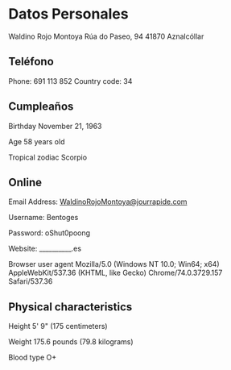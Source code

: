# Datos Personales
Waldino Rojo Montoya
Rúa do Paseo, 94
41870 Aznalcóllar

## Teléfono

Phone: 691 113 852
Country code: 34 

## Cumpleaños

Birthday November 21, 1963

Age 58 years old

Tropical zodiac Scorpio 

## Online

Email Address:     WaldinoRojoMontoya@jourrapide.com

Username:  Bentoges

Password:  oShut0poong

Website:   __________.es

Browser user agent
    Mozilla/5.0 (Windows NT 10.0; Win64; x64) AppleWebKit/537.36 (KHTML, like Gecko) Chrome/74.0.3729.157 Safari/537.36 

## Physical characteristics

Height
    5' 9" (175 centimeters)

Weight
    175.6 pounds (79.8 kilograms)

Blood type
    O+ 
